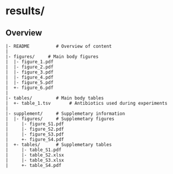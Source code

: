 results/
=======

Overview
--------
    |- README          # Overview of content
    |
    |- figures/     # Main body figures
    |  |- figure_1.pdf
    |  |- figure_2.pdf
    |  |- figure_3.pdf
    |  |- figure_4.pdf
    |  |- figure_5.pdf
    |  +- figure_6.pdf
    |
    |- tables/         # Main body tables
    |  +- table_1.tsv       # Antibiotics used during experiments
    |
    |- supplement/     # Supplemetary information
    |  |- figures/     # Supplemetary figures
    |     |- figure_S1.pdf
    |     |- figure_S2.pdf
    |     |- figure_S3.pdf
    |     +- figure_S4.pdf
    |  +- tables/      # Supplemetary tables
    |     |- table_S1.pdf
    |     |- table_S2.xlsx
    |     |- table_S3.xlsx
    |     +- table_S4.pdf
